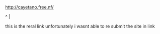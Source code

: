 http://cayetano.free.nf/

^
|

this is the reral link unfortunately i wasnt able to re submit the site in link
